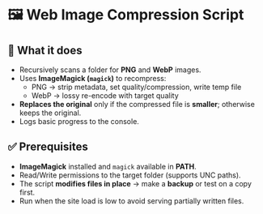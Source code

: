 # 🖼️ Web Image Compression Script

## 🔧 What it does
- Recursively scans a folder for **PNG** and **WebP** images.  
- Uses **ImageMagick (`magick`)** to recompress:
  - PNG → strip metadata, set quality/compression, write temp file
  - WebP → lossy re-encode with target quality
- **Replaces the original** only if the compressed file is **smaller**; otherwise keeps the original.  
- Logs basic progress to the console.

## ✅ Prerequisites
- **ImageMagick** installed and `magick` available in **PATH**.  
- Read/Write permissions to the target folder (supports UNC paths).  
- The script **modifies files in place** → make a **backup** or test on a copy first.  
- Run when the site load is low to avoid serving partially written files.